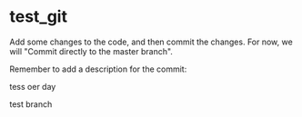 # test_git
Add some changes to the code, and then commit the changes. For now, we will "Commit directly to the master branch".

Remember to add a description for the commit:

tess oer day

test branch
